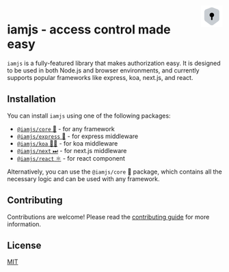 <img src="https://raw.githubusercontent.com/triyanox/iamjs/main/assets/logo.png" alt="iamjs logo" title="iamjs" align="right" height="50" width="50"/>

# **iamjs** - access control made easy

`iamjs` is a fully-featured library that makes authorization easy. It is designed to be used in both Node.js and browser environments, and currently supports popular frameworks like express, koa, next.js, and react.

## Installation

You can install `iamjs` using one of the following packages:

- [`@iamjs/core` 🧠](packages/core/README.md) - for any framework   
- [`@iamjs/express` 🚀](packages/express/README.md) - for express middleware
- [`@iamjs/koa` 🐱‍🏍](packages/koa/README.md) - for koa middleware
- [`@iamjs/next` ⏭](packages/next/README.md) - for next.js middleware
- [`@iamjs/react` ⚛️](packages/react/README.md) - for react component

Alternatively, you can use the `@iamjs/core` 🧠 package, which contains all the necessary logic and can be used with any framework.

## Contributing

Contributions are welcome! Please read the [contributing guide](CONTRIBUTING.md) for more information.

## License

[MIT](https://github.com/triyanox/iamjs/blob/main/LICENSE)
